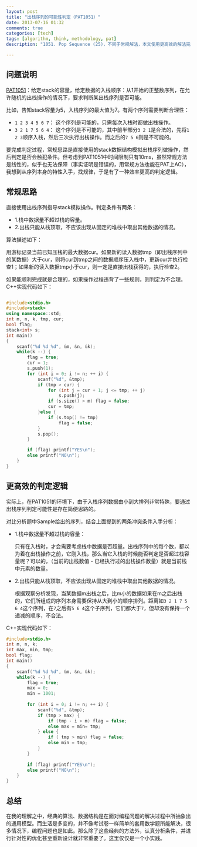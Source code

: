 ```yaml
---
layout: post
title: "出栈序列的可能性判定（PAT1051）"
date: 2013-07-16 01:32
comments: true
categories: [tech]
tags: [algorithm, think, methodology, pat]
description: "1051. Pop Sequence (25)，不同于常规解法，本文使用更高效的解法完成对pop数组的检验。"

---
```


问题说明
---

[PAT1051](http://pat.zju.edu.cn/contests/pat-a-practise/1051)：给定stack的容量，给定数据的入栈顺序：从1开始的正整数序列，在允许随机的出栈操作的情况下，要求判断某出栈序列是否可能。

比如，告知stack容量为5，入栈序列的最大值为7。有两个序列需要判断合理性：

* `1 2 3 4 5 6 7`： 这个序列是可能的，只需每次入栈时都做出栈操作。
* `3 2 1 7 5 6 4`： 这个序列是不可能的，其中前半部分`3 2 1`是合法的，先将`1 2 3`顺序入栈，然后三次执行出栈操作。而之后的`7 5 6`则是不可能的。

要完成判定过程，常规思路是直接使用的stack数据结构模拟出栈序列做操作，然后判定是否会触犯条件。但考虑到PAT1051中时间限制只有10ms，虽然常规方法是线性的，似乎也无法保障（事实证明是错误的，用常规方法也能在PAT上AC），我想到从序列本身的特性入手，找规律，于是有了一种效率更高的判定逻辑。

常规思路
---
直接使用出栈序列指导stack模拟操作。判定条件有两条：

* 1.栈中数据量不超过栈的容量。
* 2.出栈只能从栈顶取，不应该出现从固定的堆栈中取出其他数据的情况。

算法描述如下：

用游标记录当前已知压栈的最大数据cur。如果新的读入数据tmp（即出栈序列中的某数据）大于cur，则将cur到tmp之间的数据顺序压入栈中，更新cur并执行检查1；如果新的读入数据tmp小于cur，则一定是直接出栈获得的，执行检查2。

如果能顺利完成就是合理的，如果操作过程违背了一些规则，则判定为不合理。C++实现代码如下：

``` cpp

#include<stdio.h>
#include<stack>
using namespace::std;
int m, n, k, tmp, cur;
bool flag;
stack<int> s;
int main()
{
    scanf("%d %d %d", &m, &n, &k);
    while(k --) {
        flag = true;
        cur = 1;
        s.push(1);
        for (int i = 0; i != n; ++ i) {
            scanf("%d", &tmp);
            if (tmp > cur) {
                for (int j = cur + 1; j <= tmp; ++ j)
                    s.push(j);
                if (s.size() > m) flag = false;
                cur = tmp;
            }else {
                if (s.top() != tmp)
                    flag = false;
            }
            s.pop();
        }

        if (flag) printf("YES\n");
        else printf("NO\n");
    }
}

```

更高效的判定逻辑
---
实际上，在PAT1051的环境下，由于入栈序列数据由小到大排列非常特殊，要通过出栈序列判定可能性是存在简便思路的。

对比分析题中Sample给出的序列，结合上面提到的两条冲突条件入手分析：

* 1.栈中数据量不超过栈的容量：

	只有在入栈时，才会需要考虑栈中数据是否超量。出栈序列中的每个数，都以为着在出栈操作之前，它刚入栈，那么当它入栈的时候能否判定是否超过栈容量呢？可以的，（当前的出栈数值 - 已经执行过的出栈操作数量）就是当前栈中元素的数量。
	
<!--more-->

* 2.出栈只能从栈顶取，不应该出现从固定的堆栈中取出其他数据的情况。
	
	根据观察分析发现，当某数据m出栈之后，比m小的数据如果在m之后出栈的，它们所组成的序列本身需要保持从大到小的顺序排列。距离如`3 2 1 7 5 6 4`这个序列，在`7`之后有`5 6 4`这个子序列，它们都大于`7`，但却没有保持一个递减的顺序，不合法。
	
C++实现代码如下：

``` cpp
#include<stdio.h>
int m, n, k;
int max, min, tmp;
bool flag;
int main()
{
    scanf("%d %d %d", &m, &n, &k);
    while(k --) {
        flag = true;
        max = 0;
        min = 1001;
        
        for (int i = 0; i != n; ++ i) {
            scanf("%d", &tmp);
            if (tmp > max) {
                if (tmp - i > m) flag = false;
                else max = min= tmp;
            } else {
                if ( tmp > min) flag = false;
                else min = tmp;
            }
        }
        
        if (flag) printf("YES\n");
        else printf("NO\n");
    }
}
```
总结
---
在我的理解之中，经典的算法、数据结构是在面对编程问题的解决过程中所抽象出的通用模型。而生活是多变的，并不像考试卷一样简单的套用数学题所能解决，很多情况下，编程问题也是如此。那么除了这些经典的方法外，认真分析条件，并进行针对性的优化甚至重新设计就非常重要了。这里仅仅是一个小实践。
